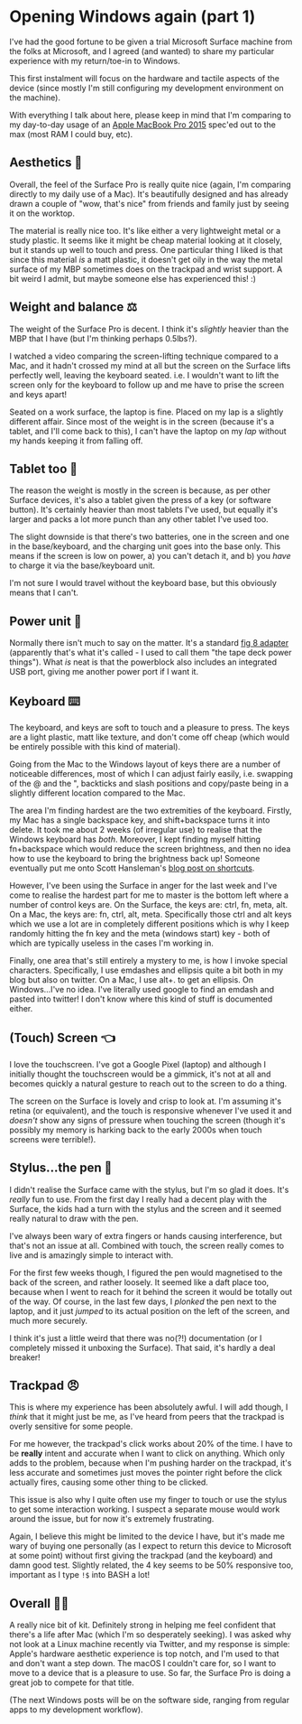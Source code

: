 # Opening Windows again (part 1)

I've had the good fortune to be given a trial Microsoft Surface machine from the folks at Microsoft, and I agreed (and wanted) to share my particular experience with my return/toe-in to Windows.

This first instalment will focus on the hardware and tactile aspects of the device (since mostly I'm still configuring my development environment on the machine).

<!--more-->

With everything I talk about here, please keep in mind that I'm comparing to my day-to-day usage of an [Apple MacBook Pro 2015](https://www.apple.com/macbook-pro/specs-2015/) spec'ed out to the max (most RAM I could buy, etc).

## Aesthetics 💅

Overall, the feel of the Surface Pro is really quite nice (again, I'm comparing directly to my daily use of a Mac). It's beautifully designed and has already drawn a couple of "wow, that's nice" from friends and family just by seeing it on the worktop.

The material is really nice too. It's like either a very lightweight metal or a study plastic. It seems like it might be cheap material looking at it closely, but it stands up well to touch and press. One particular thing I liked is that since this material *is* a matt plastic, it doesn't get oily in the way the metal surface of my MBP sometimes does on the trackpad and wrist support. A bit weird I admit, but maybe someone else has experienced this! :)

## Weight and balance ⚖️

The weight of the Surface Pro is decent. I think it's _slightly_ heavier than the MBP that I have (but I'm thinking perhaps 0.5lbs?).

I watched a video comparing the screen-lifting technique compared to a Mac, and it hadn't crossed my mind at all but the screen on the Surface lifts perfectly well, leaving the keyboard seated. i.e. I wouldn't want to lift the screen only for the keyboard to follow up and me have to prise the screen and keys apart!

Seated on a work surface, the laptop is fine. Placed on my lap is a slightly different affair. Since most of the weight is in the screen (because it's a tablet, and I'll come back to this), I can't have the laptop on my _lap_ without my hands keeping it from falling off.

## Tablet too 🔪

The reason the weight is mostly in the screen is because, as per other Surface devices, it's also a tablet given the press of a key (or software button). It's certainly heavier than most tablets I've used, but equally it's larger and packs a lot more punch than any other tablet I've used too.

The slight downside is that there's two batteries, one in the screen and one in the base/keyboard, and the charging unit goes into the base only. This means if the screen is low on power, a) you can't detach it, and b) you _have_ to charge it via the base/keyboard unit.

I'm not sure I would travel without the keyboard base, but this obviously means that I can't.

## Power unit 🔌

Normally there isn't much to say on the matter. It's a standard [fig 8 adapter](https://en.m.wikipedia.org/wiki/IEC_60320#C7.2FC8_coupler) (apparently that's what it's called - I used to call them "the tape deck power things"). What _is_ neat is that the powerblock also includes an integrated USB port, giving me another power port if I want it.

## Keyboard ⌨️

The keyboard, and keys are soft to touch and a pleasure to press. The keys are a light plastic, matt like texture, and don't come off cheap (which would be entirely possible with this kind of material).

Going from the Mac to the Windows layout of keys there are a number of noticeable differences, most of which I can adjust fairly easily, i.e. swapping of the @ and the ", backticks and slash positions and copy/paste being in a slightly different location compared to the Mac.

The area I'm finding hardest are the two extremities of the keyboard. Firstly, my Mac has a single backspace key, and shift+backspace turns it into delete. It took me about 2 weeks (of irregular use) to realise that the Windows keyboard has _both_. Moreover, I kept finding myself hitting fn+backspace which would reduce the screen brightness, and then no idea how to use the keyboard to bring the brightness back up! Someone eventually put me onto Scott Hansleman's [blog post on shortcuts](https://www.hanselman.com/blog/CollectingWindows10AnniversaryEditionKeyboardShortcuts.aspx).

However, I've been using the Surface in anger for the last week and I've come to realise the hardest part for me to master is the bottom left where a number of control keys are. On the Surface, the keys are: ctrl, fn, meta, alt. On a Mac, the keys are: fn, ctrl, alt, meta. Specifically those ctrl and alt keys which we use a lot are in completely different positions which is why I keep randomly hitting the fn key and the meta (windows start) key - both of which are typically useless in the cases I'm working in.

Finally, one area that's still entirely a mystery to me, is how I invoke special characters. Specifically, I use emdashes and ellipsis quite a bit both in my blog but also on twitter. On a Mac, I use alt+. to get an ellipsis. On Windows...I've no idea. I've literally used google to find an emdash and pasted into twitter! I don't know where this kind of stuff is documented either.

## (Touch) Screen 👈

I love the touchscreen. I've got a Google Pixel (laptop) and although I initially thought the touchscreen would be a gimmick, it's not at all and becomes quickly a natural gesture to reach out to the screen to do a thing.

The screen on the Surface is lovely and crisp to look at. I'm assuming it's retina (or equivalent), and the touch is responsive whenever I've used it and _doesn't_ show any signs of pressure when touching the screen (though it's possibly my memory is harking back to the early 2000s when touch screens were terrible!).

## Stylus...the pen 🎨

I didn't realise the Surface came with the stylus, but I'm so glad it does. It's _really_ fun to use. From the first day I really had a decent play with the Surface, the kids had a turn with the stylus and the screen and it seemed really natural to draw with the pen.

I've always been wary of extra fingers or hands causing interference, but that's not an issue at all. Combined with touch, the screen really comes to live and is amazingly simple to interact with.

For the first few weeks though, I figured the pen would magnetised to the back of the screen, and rather loosely. It seemed like a daft place too, because when I went to reach for it behind the screen it would be totally out of the way. Of course, in the last few days, I _plonked_ the pen next to the laptop, and it just _jumped_ to its actual position on the left of the screen, and much more securely.

I think it's just a little weird that there was no(?!) documentation (or I completely missed it unboxing the Surface). That said, it's hardly a deal breaker!

## Trackpad 😠

This is where my experience has been absolutely awful. I will add though, I _think_ that it might just be me, as I've heard from peers that the trackpad is overly sensitive for some people.

For me however, the trackpad's click works about 20% of the time. I have to be **really** intent and accurate when I want to click on anything. Which only adds to the problem, because when I'm pushing harder on the trackpad, it's less accurate and sometimes just moves the pointer right before the click actually fires, causing some other thing to be clicked.

This issue is also why I quite often use my finger to touch or use the stylus to get some interaction working. I suspect a separate mouse would work around the issue, but for now it's extremely frustrating.

Again, I believe this might be limited to the device I have, but it's made me wary of buying one personally (as I expect to return this device to Microsoft at some point) without first giving the trackpad (and the keyboard) and damn good test. Slightly related, the 4 key seems to be 50% responsive too, important as I type `!$` into BASH a lot!

## Overall 💪🚀

A really nice bit of kit. Definitely strong in helping me feel confident that there's a life after Mac (which I'm so desperately seeking). I was asked why not look at a Linux machine recently via Twitter, and my response is simple: Apple's hardware aesthetic experience is top notch, and I'm used to that and don't want a step down. The macOS I couldn't care for, so I want to move to a device that is a pleasure to use. So far, the Surface Pro is doing a great job to compete for that title.

(The next Windows posts will be on the software side, ranging from regular apps to my development workflow).
